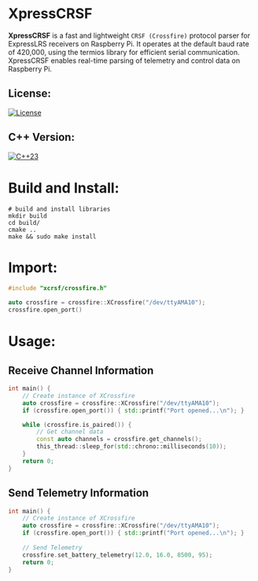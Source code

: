 # XpressCRSF
**XpressCRSF** is a fast and lightweight `CRSF (Crossfire)` protocol parser for ExpressLRS receivers on Raspberry Pi. 
It operates at the default baud rate of 420,000, using the termios library for efficient serial communication.
XpressCRSF enables real-time parsing of telemetry and control data on Raspberry Pi.

## License:
[![License](https://img.shields.io/badge/License-MIT-blue.svg?longCache=true&style=flat)](https://github.com/Vinz1911/xcrsf/blob/master/LICENSE)

## C++ Version:
[![C++23](https://img.shields.io/badge/C++-23-blue.svg?logo=c%2B%2B&style=flat)](https://isocpp.org)

# Build and Install:

```shell
# build and install libraries
mkdir build
cd build/
cmake ..
make && sudo make install
```

# Import:

```c++
#include "xcrsf/crossfire.h"

auto crossfire = crossfire::XCrossfire("/dev/ttyAMA10");
crossfire.open_port()
```

# Usage:
## Receive Channel Information

```c++
int main() {
    // Create instance of XCrossfire
    auto crossfire = crossfire::XCrossfire("/dev/ttyAMA10");
    if (crossfire.open_port()) { std::printf("Port opened...\n"); }

    while (crossfire.is_paired()) {
        // Get channel data
        const auto channels = crossfire.get_channels();
        this_thread::sleep_for(std::chrono::milliseconds(10));
    }
    return 0;
}
```

## Send Telemetry Information

```c++
int main() {
    // Create instance of XCrossfire
    auto crossfire = crossfire::XCrossfire("/dev/ttyAMA10");
    if (crossfire.open_port()) { std::printf("Port opened...\n"); }
    
    // Send Telemetry
    crossfire.set_battery_telemetry(12.0, 16.0, 8500, 95);
    return 0;
}
```